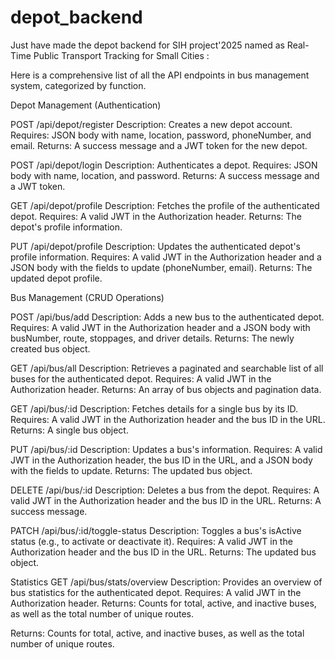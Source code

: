# depot_backend
Just have made the depot backend for SIH project'2025 named as 
Real-Time Public Transport Tracking for Small Cities :


Here is a comprehensive list of all the API endpoints in bus management system, categorized by function.


Depot Management (Authentication)

POST /api/depot/register
Description: Creates a new depot account.
Requires: JSON body with name, location, password, phoneNumber, and email.
Returns: A success message and a JWT token for the new depot.

POST /api/depot/login
Description: Authenticates a depot.
Requires: JSON body with name, location, and password.
Returns: A success message and a JWT token.

GET /api/depot/profile
Description: Fetches the profile of the authenticated depot.
Requires: A valid JWT in the Authorization header.
Returns: The depot's profile information.

PUT /api/depot/profile
Description: Updates the authenticated depot's profile information.
Requires: A valid JWT in the Authorization header and a JSON body with the fields to update (phoneNumber, email).
Returns: The updated depot profile.


Bus Management (CRUD Operations)

POST /api/bus/add
Description: Adds a new bus to the authenticated depot.
Requires: A valid JWT in the Authorization header and a JSON body with busNumber, route, stoppages, and driver details.
Returns: The newly created bus object.

GET /api/bus/all
Description: Retrieves a paginated and searchable list of all buses for the authenticated depot.
Requires: A valid JWT in the Authorization header.
Returns: An array of bus objects and pagination data.

GET /api/bus/:id
Description: Fetches details for a single bus by its ID.
Requires: A valid JWT in the Authorization header and the bus ID in the URL.
Returns: A single bus object.

PUT /api/bus/:id
Description: Updates a bus's information.
Requires: A valid JWT in the Authorization header, the bus ID in the URL, and a JSON body with the fields to update.
Returns: The updated bus object.

DELETE /api/bus/:id
Description: Deletes a bus from the depot.
Requires: A valid JWT in the Authorization header and the bus ID in the URL.
Returns: A success message.

PATCH /api/bus/:id/toggle-status
Description: Toggles a bus's isActive status (e.g., to activate or deactivate it).
Requires: A valid JWT in the Authorization header and the bus ID in the URL.
Returns: The updated bus object.

Statistics
GET /api/bus/stats/overview
Description: Provides an overview of bus statistics for the authenticated depot.
Requires: A valid JWT in the Authorization header.
Returns: Counts for total, active, and inactive buses, as well as the total number of unique routes.


Returns: Counts for total, active, and inactive buses, as well as the total number of unique routes.
